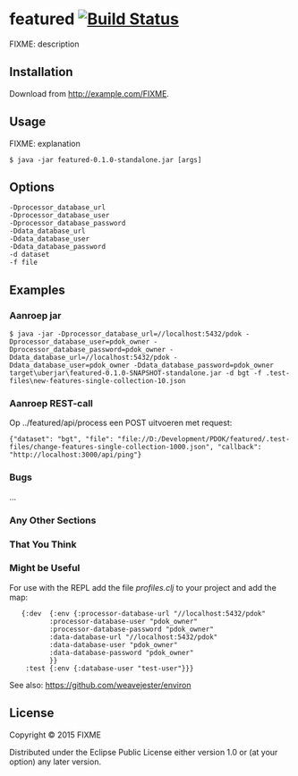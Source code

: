 # featured [![Build Status](http://sou592.so.kadaster.nl:8084/buildStatus/icon?job=featured)](http://sou592.so.kadaster.nl:8084/job/featured/)

FIXME: description

## Installation

Download from http://example.com/FIXME.

## Usage

FIXME: explanation

    $ java -jar featured-0.1.0-standalone.jar [args]

## Options
    -Dprocessor_database_url
    -Dprocessor_database_user
    -Dprocessor_database_password
    -Ddata_database_url
    -Ddata_database_user
    -Ddata_database_password
    -d dataset
    -f file

## Examples

### Aanroep jar
    $ java -jar -Dprocessor_database_url=//localhost:5432/pdok -Dprocessor_database_user=pdok_owner -Dprocessor_database_password=pdok_owner -Ddata_database_url=//localhost:5432/pdok -Ddata_database_user=pdok_owner -Ddata_database_password=pdok_owner target\uberjar\featured-0.1.0-SNAPSHOT-standalone.jar -d bgt -f .test-files\new-features-single-collection-10.json

### Aanroep REST-call    
Op ../featured/api/process een POST uitvoeren met request:
    
    {"dataset": "bgt", "file": "file://D:/Development/PDOK/featured/.test-files/change-features-single-collection-1000.json", "callback": "http://localhost:3000/api/ping"}
    
    
### Bugs

...

### Any Other Sections
### That You Think
### Might be Useful

For use with the REPL add the file _profiles.clj_ to your project and add the map:

       {:dev  {:env {:processor-database-url "//localhost:5432/pdok"
              :processor-database-user "pdok_owner"
              :processor-database-password "pdok_owner"
              :data-database-url "//localhost:5432/pdok"
              :data-database-user "pdok_owner"
              :data-database-password "pdok_owner"
              }}
        :test {:env {:database-user "test-user"}}}

See also: https://github.com/weavejester/environ        

## License

Copyright © 2015 FIXME

Distributed under the Eclipse Public License either version 1.0 or (at
your option) any later version.
